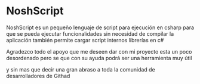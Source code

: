 # NoshScript
NoshScript es un pequeño lenguaje de script para ejecución en csharp
para que se pueda ejecutar funcionalidades sin necesidad de compilar la
aplicación también permite cargar script internos librerías en c# 

Agradezco todo el apoyo que me deseen dar con mi proyecto esta un poco desordenado
pero se que con su ayuda podrá ser una herramienta muy útil

y sin mas que decir una gran abraso a toda la comunidad de desarrolladores de Githad
